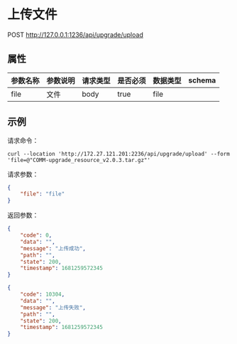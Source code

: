 # 上传文件

POST http://127.0.0.1:1236/api/upgrade/upload

## 属性

| 参数名称 | 参数说明 | 请求类型 | 是否必须 | 数据类型 | schema |
| -------- | -------- | -------- | -------- | -------- | ------ |
| file     | 文件     | body     | true     | file     |        |

## 示例

请求命令：

```console
curl --location 'http://172.27.121.201:2236/api/upgrade/upload' --form 'file=@"COMM-upgrade_resource_v2.0.3.tar.gz"'
```

请求参数：

```json
{
	"file": "file"
}
```

返回参数：

```json
{
    "code": 0,
    "data": "",
    "message": "上传成功",
    "path": "",
    "state": 200,
    "timestamp": 1681259572345
}

{
    "code": 10304,
    "data": "",
    "message": "上传失败",
    "path": "",
    "state": 200,
    "timestamp": 1681259572345
}

```
